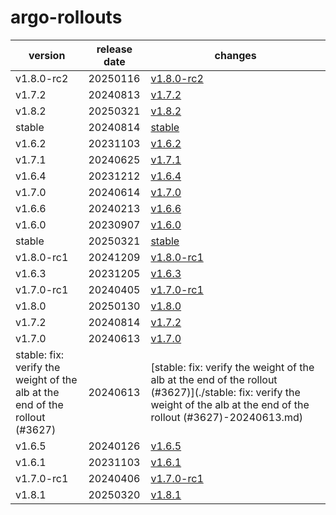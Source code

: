 # argo-rollouts	


|version|release date|changes|
|---|---|---|
|v1.8.0-rc2|20250116|[v1.8.0-rc2](./v1.8.0-rc2-20250116.md)|
|v1.7.2|20240813|[v1.7.2](./v1.7.2-20240813.md)|
|v1.8.2|20250321|[v1.8.2](./v1.8.2-20250321.md)|
|stable|20240814|[stable](./stable-20240814.md)|
|v1.6.2|20231103|[v1.6.2](./v1.6.2-20231103.md)|
|v1.7.1|20240625|[v1.7.1](./v1.7.1-20240625.md)|
|v1.6.4|20231212|[v1.6.4](./v1.6.4-20231212.md)|
|v1.7.0|20240614|[v1.7.0](./v1.7.0-20240614.md)|
|v1.6.6|20240213|[v1.6.6](./v1.6.6-20240213.md)|
|v1.6.0|20230907|[v1.6.0](./v1.6.0-20230907.md)|
|stable|20250321|[stable](./stable-20250321.md)|
|v1.8.0-rc1|20241209|[v1.8.0-rc1](./v1.8.0-rc1-20241209.md)|
|v1.6.3|20231205|[v1.6.3](./v1.6.3-20231205.md)|
|v1.7.0-rc1|20240405|[v1.7.0-rc1](./v1.7.0-rc1-20240405.md)|
|v1.8.0|20250130|[v1.8.0](./v1.8.0-20250130.md)|
|v1.7.2|20240814|[v1.7.2](./v1.7.2-20240814.md)|
|v1.7.0|20240613|[v1.7.0](./v1.7.0-20240613.md)|
|stable: fix: verify the weight of the alb at the end of the rollout (#3627)|20240613|[stable: fix: verify the weight of the alb at the end of the rollout (#3627)](./stable: fix: verify the weight of the alb at the end of the rollout (#3627)-20240613.md)|
|v1.6.5|20240126|[v1.6.5](./v1.6.5-20240126.md)|
|v1.6.1|20231103|[v1.6.1](./v1.6.1-20231103.md)|
|v1.7.0-rc1|20240406|[v1.7.0-rc1](./v1.7.0-rc1-20240406.md)|
|v1.8.1|20250320|[v1.8.1](./v1.8.1-20250320.md)|
